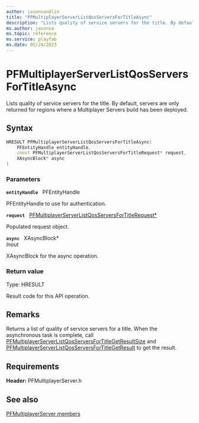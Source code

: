 ```yaml
---
author: jasonsandlin
title: "PFMultiplayerServerListQosServersForTitleAsync"
description: "Lists quality of service servers for the title. By default, servers are only returned for regions where a Multiplayer Servers build has been deployed."
ms.author: jasonsa
ms.topic: reference
ms.service: playfab
ms.date: 05/24/2023
---
```


# PFMultiplayerServerListQosServersForTitleAsync  

Lists quality of service servers for the title. By default, servers are only returned for regions where a Multiplayer Servers build has been deployed.  

## Syntax  
  
```cpp
HRESULT PFMultiplayerServerListQosServersForTitleAsync(  
    PFEntityHandle entityHandle,  
    const PFMultiplayerServerListQosServersForTitleRequest* request,  
    XAsyncBlock* async  
)  
```  
  
### Parameters  
  
**`entityHandle`** &nbsp; PFEntityHandle  
  
PFEntityHandle to use for authentication.  
  
**`request`** &nbsp; [PFMultiplayerServerListQosServersForTitleRequest*](../../pfmultiplayerservertypes/structs/pfmultiplayerserverlistqosserversfortitlerequest.md)  
  
Populated request object.  
  
**`async`** &nbsp; XAsyncBlock*  
*_Inout_*  
  
XAsyncBlock for the async operation.  
  
  
### Return value
Type: HRESULT
  
Result code for this API operation.
  
## Remarks  
  
Returns a list of quality of service servers for a title. When the asynchronous task is complete, call [PFMultiplayerServerListQosServersForTitleGetResultSize](pfmultiplayerserverlistqosserversfortitlegetresultsize.md) and [PFMultiplayerServerListQosServersForTitleGetResult](pfmultiplayerserverlistqosserversfortitlegetresult.md) to get the result.
  
## Requirements  
  
**Header:** PFMultiplayerServer.h
  
## See also  
[PFMultiplayerServer members](../pfmultiplayerserver_members.md)  

  
  
